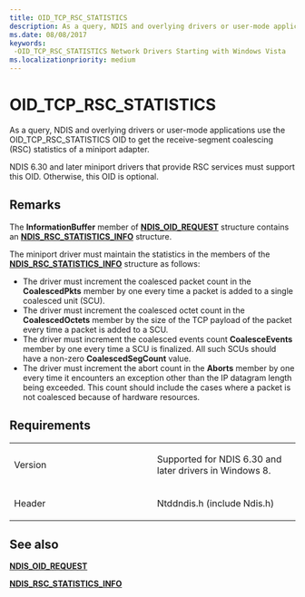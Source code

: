 ```yaml
---
title: OID_TCP_RSC_STATISTICS
description: As a query, NDIS and overlying drivers or user-mode applications use the OID_TCP_RSC_STATISTICS OID to get the receive-segment coalescing (RSC) statistics of a miniport adapter.
ms.date: 08/08/2017
keywords: 
 -OID_TCP_RSC_STATISTICS Network Drivers Starting with Windows Vista
ms.localizationpriority: medium
---
```


# OID\_TCP\_RSC\_STATISTICS


As a query, NDIS and overlying drivers or user-mode applications use the OID\_TCP\_RSC\_STATISTICS OID to get the receive-segment coalescing (RSC) statistics of a miniport adapter.

NDIS 6.30 and later miniport drivers that provide RSC services must support this OID. Otherwise, this OID is optional.

Remarks
-------

The **InformationBuffer** member of [**NDIS\_OID\_REQUEST**](/windows-hardware/drivers/ddi/ndis/ns-ndis-_ndis_oid_request) structure contains an [**NDIS\_RSC\_STATISTICS\_INFO**](/windows-hardware/drivers/ddi/ntddndis/ns-ntddndis-_ndis_rsc_statistics_info) structure.

The miniport driver must maintain the statistics in the members of the [**NDIS\_RSC\_STATISTICS\_INFO**](/windows-hardware/drivers/ddi/ntddndis/ns-ntddndis-_ndis_rsc_statistics_info) structure as follows:

-   The driver must increment the coalesced packet count in the **CoalescedPkts** member by one every time a packet is added to a single coalesced unit (SCU).
-   The driver must increment the coalesced octet count in the **CoalescedOctets** member by the size of the TCP payload of the packet every time a packet is added to a SCU.
-   The driver must increment the coalesced events count **CoalesceEvents** member by one every time a SCU is finalized. All such SCUs should have a non-zero **CoalescedSegCount** value.
-   The driver must increment the abort count in the **Aborts** member by one every time it encounters an exception other than the IP datagram length being exceeded. This count should include the cases where a packet is not coalesced because of hardware resources.

Requirements
------------

<table>
<colgroup>
<col width="50%" />
<col width="50%" />
</colgroup>
<tbody>
<tr class="odd">
<td><p>Version</p></td>
<td><p>Supported for NDIS 6.30 and later drivers in Windows 8.</p></td>
</tr>
<tr class="even">
<td><p>Header</p></td>
<td>Ntddndis.h (include Ndis.h)</td>
</tr>
</tbody>
</table>

## See also


[**NDIS\_OID\_REQUEST**](/windows-hardware/drivers/ddi/ndis/ns-ndis-_ndis_oid_request)

[**NDIS\_RSC\_STATISTICS\_INFO**](/windows-hardware/drivers/ddi/ntddndis/ns-ntddndis-_ndis_rsc_statistics_info)

 

